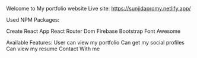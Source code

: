 Welcome to My portfolio website
Live site: https://sunjidapromy.netlify.app/

Used NPM Packages: 

Create React App
React Router Dom
Firebase
Bootstrap
Font Awesome

Available Features: 
User can view my portfolio
Can get my social profiles
Can view my resume
Contact With me